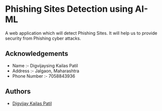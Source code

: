 
# Phishing Sites Detection using AI-ML

A web application which will detect Phishing Sites. It will help us to provide security from Phishing cyber attacks.


## Acknowledgements

 - Name :- Digvijaysing Kailas Patil
 - Address :- Jalgaon, Maharashtra
 - Phone Number :- 7058843936


## Authors

- [Digvijay Kailas Patil](https://github.com/digvijayp2910/Phishing-Sites-Detection)

